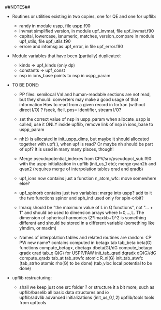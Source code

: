##NOTES##

* Routines or utilities existing in two copies, one for QE and one for upflib:
  - randy
    in module uspp, file uspp.f90
  - invmat
    simplified version, in module upf_invmat, file upf_invmat.f90
  - capital, lowercase, isnumeric, matches, version_compare
    in module upf_utils, file upf_utils.f90
  - errore and infomsg
    as upf_error, in file upf_error.f90

* Module variables that have been (partially) duplicated:
   - kinds      => upf_kinds  (only dp)
   - constants  => upf_const
   - nsp in ions_base points to nsp in uspp_param

* TO BE DONE: 

  - PP files:
    semilocal Vnl and human-readable sections are not read, but they should:
    converters may make a good usage of that information
    How to read from a given record in fortran (without direct I/O) ?
    fseek, ftell, pos= identifier, stream I/O?

  - set the correct value of nsp in uspp_param when allocate_uspp is called,
    use it ONLY inside upflib, remove link of nsp in ions_base to uspp_param
  - nh(:) is allocated in init_uspp_dims, but maybe it should allocated
    together with upf(:), when upf is read? Or maybe nh should be part of upf?
    It is used in many many places, though!

  - Merge pseudopotential_indexes from CPV/src/pseudopot_sub.f90 with the
    uspp initialization in upflib (init_us_1 etc); merge qvan2b and qvan2
    (requires merge of interpolation tables qrad and qradb)

  - upf_ions now contains just a function n_atom_wfc: move somewhere else?
  - upf_spinorb contains just two variables: merge into uspp? add to it
    the two functions spinor and sph_ind used only for spin-orbit?
  - lmaxq should be "the maximum value of L in Q functions", not "... + 1"
    and should be used to dimension arrays where l=0,...,L. The dimension
    of spherical harmonics (2*lmaxkb+1)^2 is something different and should
    be stored in a different variable (something like ylmdim, or maxlm)

  - Names of interpolation tables and related routines are random:
      CP     PW      new name? 	     contains 	         computed in
    betagx   tab     tab_beta      beta(G) functions	compute_betagx,
    dbetagx             	   dbeta(G)/dG 		compute_betagx
    qradx    qrad    tab_q         Q(G) for  USPP/PAW	init_tab_qrad
    dqradx              	   dQ(G)/dG  		compute_qradx
             tab_at  tab_atwfc     atomic R_nl(G)	init_tab_atwfc
                    (tab_atrho     atomic rho(G)	to be done)
                    (tab_vloc      local potential	to be done)


* upflib restructuring:
  - shall we keep just one src folder ? or structure it a bit more, such as
    upflib/baselib     all basic data structures and io  
    upflib/advlib      advanced initializations (init_us_0,1,2)
    upflib/tools       tools from upftools

